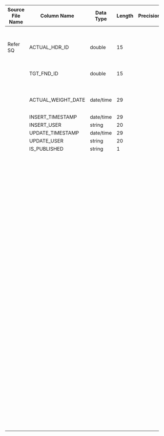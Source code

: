|	Source File Name	|	Column Name	|	Data Type	|	Length	|	Precision	|	Nullable	|	PK	|	BK	|		|		|		|		|	Target Table Name	|	Column Name	|	Data Type	|	Length	|	Nullable	|	PK	|
|	---	|	---	|	---	|	---	|	---	|	---	|	---	|	---	|	---	|	---	|	---	|	---	|	---	|	---	|	---	|	---	|	---	|	---	|
|		|		|		|		|		|		|		|		|		|		|		|		|	For Update	|		|		|		|		|		|
|	Refer SQ	|	ACTUAL_HDR_ID	|	double	|	15	|		|		|		|		|	"//ACTUAL_WEIGHT_DATE_NEXT_DAY_v<br>ADD_TO_DATE(<br>trunc(to_date(ACTUAL_WEIGHT_DATE_in,'mm/dd/yyyy hh24:mi:ss')),'DD',v)"	|	"//(:LKP.LKP_TARGET(TGT_FND_ID_in,ACTUAL_WEIGHT_DATE_NEXT_DAY))"	|		|	"BUSINESS_DAY_FLG=''<br>AND <br>NOT ISNULL(:LKP.LKP_TARGET(TGT_FND_ID_in,ACTUAL_WEIGHT_DATE_NEXT_DAY))"	|	FND_ACTUAL_WEIGHT_HDR	|	ACTUAL_HDR_ID	|	number	|	15	|		|		|
|		|	TGT_FND_ID	|	double	|	15	|		|		|		|	TGT_FND_ID	|		|		|	convert single row to 5 rows	|		|	FND_ACTUAL_WEIGHT_HDR	|	TGT_FND_ID	|	number	|	15	|		|		|
|		|	ACTUAL_WEIGHT_DATE	|	date/time	|	29	|		|		|		|		|	"//ACTUAL_WEIGHT_DATE_NEXT_DAY_v<br>ADD_TO_DATE(<br>trunc(to_date(ACTUAL_WEIGHT_DATE_in,'mm/dd/yyyy hh24:mi:ss')),'DD',v)"	|		|		|		|	FND_ACTUAL_WEIGHT_HDR	|	ACTUAL_WEIGHT_DATE	|	date	|	19	|		|		|
|		|	INSERT_TIMESTAMP	|	date/time	|	29	|		|		|		|		|		|		|		|		|	FND_ACTUAL_WEIGHT_HDR	|	INSERT_TIMESTAMP	|	date	|	19	|		|		|
|		|	INSERT_USER	|	string	|	20	|		|		|		|		|		|		|		|		|	FND_ACTUAL_WEIGHT_HDR	|	INSERT_USER	|	varchar2	|	20	|		|		|
|		|	UPDATE_TIMESTAMP	|	date/time	|	29	|		|		|		|		|	SYSDATE	|		|		|		|	FND_ACTUAL_WEIGHT_HDR	|	UPDATE_TIMESTAMP	|	date	|	19	|		|		|
|		|	UPDATE_USER	|	string	|	20	|		|		|		|		|	'HDWSYS'	|		|		|		|	FND_ACTUAL_WEIGHT_HDR	|	UPDATE_USER	|	varchar2	|	20	|		|		|
|		|	IS_PUBLISHED	|	string	|	1	|		|		|		|		|		|		|		|		|	FND_ACTUAL_WEIGHT_HDR	|	IS_PUBLISHED	|	varchar2	|	1	|		|		|
|		|		|		|		|		|		|		|		|		|		|		|		|		|		|		|		|		|		|
|		|		|		|		|		|		|		|		|		|	"//:LKP.LKP_TARGET(TGT_FND_ID_in,ACTUAL_WEIGHT_DATE_NEXT_DAY<br><br>Table Name: FND_ACTUAL_WEIGHT_HDR <br>Condition: TGT_FND_ID = TGT_FND_ID_IN AND ACTUAL_WEIGHT_DATE = ACTUAL_WEIGHT_DATE_IN <br>Output Column: ACTUAL_HDR_ID<br>"	|		|		|		|		|		|		|		|		|
|		|		|		|		|		|		|		|		|		|		|		|		|		|		|		|		|		|		|
|		|		|		|		|		|		|		|		|		|		|		|		|	For Insert	|		|		|		|		|		|
|		|		|		|		|		|		|		|		|	"//ACTUAL_WEIGHT_DATE_NEXT_DAY_v<br>ADD_TO_DATE(<br>trunc(to_date(ACTUAL_WEIGHT_DATE_in,'mm/dd/yyyy hh24:mi:ss')),'DD',v)"	|	"//(:LKP.LKP_TARGET(TGT_FND_ID_in,ACTUAL_WEIGHT_DATE_NEXT_DAY))"	|		|	"BUSINESS_DAY_FLG=''<br>AND <br>ISNULL(:LKP.LKP_TARGET(TGT_FND_ID_in,ACTUAL_WEIGHT_DATE_NEXT_DAY))"	|	FND_ACTUAL_WEIGHT_HDR	|	ACTUAL_HDR_ID	|	number	|	15	|		|		|
|		|		|		|		|		|		|		|	TGT_FND_ID	|		|		|	convert single row to 5 rows	|		|	FND_ACTUAL_WEIGHT_HDR	|	TGT_FND_ID	|	number	|	15	|		|		|
|		|		|		|		|		|		|		|		|	"//ACTUAL_WEIGHT_DATE_NEXT_DAY_v<br>ADD_TO_DATE(<br>trunc(to_date(ACTUAL_WEIGHT_DATE_in,'mm/dd/yyyy hh24:mi:ss')),'DD',v)"	|		|		|		|	FND_ACTUAL_WEIGHT_HDR	|	ACTUAL_WEIGHT_DATE	|	date	|	19	|		|		|
|		|		|		|		|		|		|		|		|		|		|		|		|	FND_ACTUAL_WEIGHT_HDR	|	INSERT_TIMESTAMP	|	date	|	19	|		|		|
|		|		|		|		|		|		|		|		|		|		|		|		|	FND_ACTUAL_WEIGHT_HDR	|	INSERT_USER	|	varchar2	|	20	|		|		|
|		|		|		|		|		|		|		|		|	SYSDATE	|		|		|		|	FND_ACTUAL_WEIGHT_HDR	|	UPDATE_TIMESTAMP	|	date	|	19	|		|		|
|		|		|		|		|		|		|		|		|	'HDWSYS'	|		|		|		|	FND_ACTUAL_WEIGHT_HDR	|	UPDATE_USER	|	varchar2	|	20	|		|		|
|		|		|		|		|		|		|		|		|		|		|		|		|	FND_ACTUAL_WEIGHT_HDR	|	IS_PUBLISHED	|	varchar2	|	1	|		|		|
|		|		|		|		|		|		|		|		|		|		|		|		|		|		|		|		|		|		|
|		|		|		|		|		|		|		|		|		|		|		|		|		|		|		|		|		|		|
|		|		|		|		|		|		|		|		|		|		|		|		|		|		|		|		|		|		|
|		|		|		|		|		|		|		|		|		|		|		|		|		|		|		|		|		|		|
|		|		|		|		|		|		|		|		|		|		|		|		|		|		|		|		|		|		|
|		|		|		|		|		|		|		|		|		|		|		|		|		|		|		|		|		|		|
|		|		|		|		|		|		|		|		|		|		|		|		|		|		|		|		|		|		|
|		|		|		|		|		|		|		|		|		|		|		|		|		|		|		|		|		|		|
|		|		|		|		|		|		|		|		|		|		|		|		|		|		|		|		|		|		|
|		|		|		|		|		|		|		|		|		|		|		|		|		|		|		|		|		|		|
|		|		|		|		|		|		|		|		|		|		|		|		|		|		|		|		|		|		|
|		|		|		|		|		|		|		|		|		|		|		|		|		|		|		|		|		|		|
|		|		|		|		|		|		|		|		|		|		|		|		|		|		|		|		|		|		|
|		|		|		|		|		|		|		|		|		|		|		|		|		|		|		|		|		|		|
|		|		|		|		|		|		|		|		|		|		|		|		|		|		|		|		|		|		|
|		|		|		|		|		|		|		|		|		|		|		|		|		|		|		|		|		|		|
|		|		|		|		|		|		|		|		|		|		|		|		|		|		|		|		|		|		|
|		|		|		|		|		|		|		|		|		|		|		|		|		|		|		|		|		|		|
|		|		|		|		|		|		|		|		|		|		|		|		|		|		|		|		|		|		|
|		|		|		|		|		|		|		|		|		|		|		|		|		|		|		|		|		|		|
|		|		|		|		|		|		|		|		|		|		|		|		|		|		|		|		|		|		|
|		|		|		|		|		|		|		|		|		|		|		|		|		|		|		|		|		|		|
|		|		|		|		|		|		|		|		|		|		|		|		|		|		|		|		|		|		|
|		|		|		|		|		|		|		|		|		|		|		|		|		|		|		|		|		|		|
|		|		|		|		|		|		|		|		|		|		|		|		|		|		|		|		|		|		|
|		|		|		|		|		|		|		|		|		|		|		|		|		|		|		|		|		|		|
|		|		|		|		|		|		|		|		|		|		|		|		|		|		|		|		|		|		|
|		|		|		|		|		|		|		|		|		|		|		|		|		|		|		|		|		|		|
|		|		|		|		|		|		|		|		|		|		|		|		|		|		|		|		|		|		|
|		|		|		|		|		|		|		|		|		|		|		|		|		|		|		|		|		|		|
|		|		|		|		|		|		|		|		|		|		|		|		|		|		|		|		|		|		|
|		|		|		|		|		|		|		|		|		|		|		|		|		|		|		|		|		|		|
|		|		|		|		|		|		|		|		|		|		|		|		|		|		|		|		|		|		|
|		|		|		|		|		|		|		|		|		|		|		|		|		|		|		|		|		|		|
|		|		|		|		|		|		|		|		|		|		|		|		|		|		|		|		|		|		|
|		|		|		|		|		|		|		|		|		|		|		|		|		|		|		|		|		|		|
|		|		|		|		|		|		|		|		|		|		|		|		|		|		|		|		|		|		|
|		|		|		|		|		|		|		|		|		|		|		|		|		|		|		|		|		|		|
|		|		|		|		|		|		|		|		|		|		|		|		|		|		|		|		|		|		|
|		|		|		|		|		|		|		|		|		|		|		|		|		|		|		|		|		|		|
|		|		|		|		|		|		|		|		|		|		|		|		|		|		|		|		|		|		|
|		|		|		|		|		|		|		|		|		|		|		|		|		|		|		|		|		|		|
|		|		|		|		|		|		|		|		|		|		|		|		|		|		|		|		|		|		|
|		|		|		|		|		|		|		|		|		|		|		|		|		|		|		|		|		|		|
|		|		|		|		|		|		|		|		|		|		|		|		|		|		|		|		|		|		|
|		|		|		|		|		|		|		|		|		|		|		|		|		|		|		|		|		|		|
|		|		|		|		|		|		|		|		|		|		|		|		|		|		|		|		|		|		|
|		|		|		|		|		|		|		|		|		|		|		|		|		|		|		|		|		|		|
|		|		|		|		|		|		|		|		|		|		|		|		|		|		|		|		|		|		|
|		|		|		|		|		|		|		|		|		|		|		|		|		|		|		|		|		|		|
|		|		|		|		|		|		|		|		|		|		|		|		|		|		|		|		|		|		|
|		|		|		|		|		|		|		|		|		|		|		|		|		|		|		|		|		|		|
|		|		|		|		|		|		|		|		|		|		|		|		|		|		|		|		|		|		|
|		|		|		|		|		|		|		|		|		|		|		|		|		|		|		|		|		|		|
|		|		|		|		|		|		|		|		|		|		|		|		|		|		|		|		|		|		|
|		|		|		|		|		|		|		|		|		|		|		|		|		|		|		|		|		|		|
